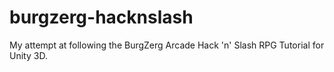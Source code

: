 burgzerg-hacknslash
===================

My attempt at following the BurgZerg Arcade Hack 'n' Slash RPG Tutorial for Unity 3D.
